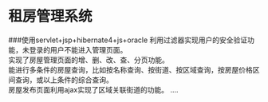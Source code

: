 # 租房管理系统
###使用servlet+jsp+hibernate4+js+oracle
利用过滤器实现用户的安全验证功能，未登录的用户不能进入管理页面。<br/>
实现了房屋管理页面的增、删、改、查、分页功能。<br/>
能进行多条件的房屋查询，比如按名称查询、按街道、按区域查询，按房屋价格区间查询，或以上条件的综合查询。<br/>
房屋发布页面利用ajax实现了区域关联街道的功能。
....
